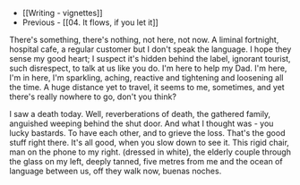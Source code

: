 - [[Writing - vignettes]]
- Previous - [[04. It flows, if you let it]]

There's something, there's nothing, not here, not now. A liminal fortnight, hospital cafe, a regular customer but I don't speak the language. I hope they sense my good heart; I suspect it's hidden behind the label, ignorant tourist, such disrespect, to talk at us like you do. I'm here to help my Dad. I'm here, I'm in here, I'm sparkling, aching, reactive and tightening and loosening all the time. A huge distance yet to travel, it seems to me, sometimes, and yet there's really nowhere to go, don't you think? 

I saw a death today. Well, reverberations of death, the gathered family, anguished weeping behind the shut door. And what I thought was - you lucky bastards. To have each other, and to grieve the loss. That's the good stuff right there. It's all good, when you slow down to see it. This rigid chair, man on the phone to my right. (dressed in white), the elderly couple through the glass on my left, deeply tanned, five metres from me and the ocean of language between us, off they walk now, buenas noches. 